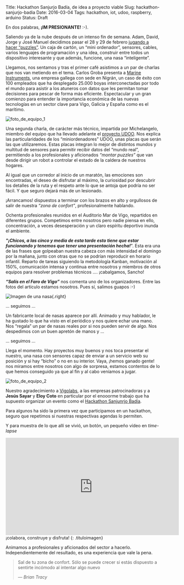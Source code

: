 Title:  Hackathon Sanjurjo Badía, de idea a proyecto viable
Slug: hackathon-sanjurjo-badia
Date: 2016-03-04
Tags:  hackathon, iot, udoo, raspberry, arduino
Status: Draft

<!-- PELICAN_BEGIN_SUMMARY -->
En dos palabras, **¡IM PRESIONANTE!** :-).

Saliendo ya de la nube después de un intenso fin de semana. Adam, David, Jorge y José Manuel decidimos pasar el 28 y 29 de febrero [jugando a hacer “puzzles”](http://hacksb.vigolabs.gal/es/). Un caja de cartón, un “mini ordenador”, sensores, cables, varios lenguajes de programación y una idea, construir entre todos un dispositivo interesante y que además, funcione, una nasa “inteligente”.

Llegamos, nos sentamos y tras el primer café asistimos a un par de charlas que nos van metiendo en el tema. Carlos Groba presenta a [Marine Instruments](http://www.marineinstruments.es/), una empresa gallega con sede en Nigrán, un caso de éxito con 100 empleados que ha desplegado 25.000 boyas interconectadas por todo el mundo para asistir a los atuneros con datos que les permitan tomar decisiones para pescar de forma más eficiente. Espectacular y un gran comienzo para entender la importancia económica de las nuevas tecnologías en un sector clave para Vigo, Galicia y España como es el marítimo.

![foto_de_equipo_1]({filename}/images/hackathon_sanjurjo_badia_empezamos.jpg)

<!-- PELICAN_END_SUMMARY -->

Una segunda charla, de carácter más técnico, impartida por Michelangelo, miembro del equipo que ha llevado adelante el [proyecto UDOO](https://www.kickstarter.com/projects/udoo/udoo-android-linux-arduino-in-a-tiny-single-board). Nos explica las particularidades de los “miniordenadores” UDOO, unas placas que serán las que utilizaremos. Estas placas integran lo mejor de distintos mundos y multitud de sensores para permitir recibir datos del “mundo real”, permitiendo a los profesionales y aficionados *“montar puzzles”* que van desde dirigir un robot a controlar el estado de la caldera de nuestros hogares.

Al igual que un corredor al inicio de un maratón, las emociones son encontradas, el deseo de disfrutar al máximo, la curiosidad por descubrir los detalles de la ruta y el respeto ante lo que se antoja que podría no ser fácil. Y que seguro dejará más de un lesionado.

¡Arrancamos! dispuestos a terminar con los brazos en alto y orgullosos de salir de nuestra *“zona de confort”*, profesionalmente hablando.

Ochenta profesionales reunidos en el Auditorio Mar de Vigo, repartidos en diferentes grupos.  Competimos entre nosotros pero nadie piensa en ello, concentración, a veces desesperación y un claro espíritu deportivo inunda el ambiente.

***"¡Chicos, a las cinco y media de esta tarde esto tiene que estar funcionando y tenemos que tener una presentación hecha!***". Esta era una de las frases que golpeaban nuestra cabeza con más intensidad el domingo por la mañana, junto con otras que no se podrían reproducir en horario infantil. Reparto de tareas siguiendo la metodología Kanban, motivación al 150%, comunicación intensa y continua entre nosotros y miembros de otros equipos para resolver problemas técnicos …. ¡cabalgamos, Sancho!

***“Salís en el Faro de Vigo”*** nos comenta uno de los organizadores. Entre las fotos del artículo estamos nosotros. Pues sí, salimos guapos :-)

![Imagen de una nasa]({filename}/images/hackathon_sanjurjo_badia_nasareal.jpg){.right}

... seguimos ...

Un fabricante local de nasas aparece por allí. Animado y muy hablador, le ha gustado lo que ha visto en el periódico y nos quiere echar una mano. Nos “regala” un par de nasas reales por si nos pueden servir de algo. Nos despedimos con un buen apretón de manos y ...

... seguimos ...

Llega el momento. Hay proyectos muy buenos y nos toca presentar el nuestro, una nasa con sensores capaz de enviar a un servicio web su posición y si hay “bicho” o no en su interior. Vaya, ¡hemos ganado gente! nos miramos entre nosotros con algo de sorpresa, estamos contentos de lo que hemos conseguido ya que  al fín y al cabo veníamos a jugar.

![foto_de_equipo_2]({filename}/images/hackathon_sanjurjo_badia_terminamos.jpg)

Nuestro agradecimiento a [Vigolabs](http://hacksb.vigolabs.gal/), a las empresas patrocinadoras y a **Jesús Sayar** y **Eloy Coto** en particular por el enooorme trabajo que ha supuesto organizar un evento como el [Hackathon Sanjunrjo Badía](http://hacksb.vigolabs.gal/).

Para algunos ha sido la primera vez que participamos en un hackathon, seguro que repetimos si nuestras respectivas agendas lo permiten.  

Y para muestra de lo que allí se vivió, un botón, un pequeño vídeo en *time-lapse*

<iframe width="560" height="315" src="https://www.youtube.com/embed/nUFrseWzso8?rel=0" frameborder="0" allowfullscreen></iframe>
¡colabora, construye y disfruta!
{: .tituloimagen}

Animamos a profesionales y aficionados del sector a hacerlo. Independientemente del resultado, es una experiencia que vale la pena.




> Sal de tu zona de confort. Sólo se puede crecer si estás dispuesto a sentirte incómodo al intentar algo nuevo
>
> — <cite>Brian Tracy</cite>
